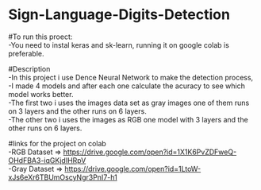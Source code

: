 # Sign-Language-Digits-Detection

#To run this proect:</br>
-You need to instal keras and sk-learn, running it on google colab is preferable.

#Description</br>
-In this project i use Dence Neural Network to make the detection process,</br> 
-I made 4 models and after each one calculate the acuracy to see which model works better.</br>
-The first two i uses the images data set as gray images one of them runs on 3 layers and the other runs on 6 layers.</br>
-The other two i uses the images as RGB one model with 3 layers and the other runs on 6 layers.</br>


#links for the project on colab</br>
-RGB Dataset  => https://drive.google.com/open?id=1X1K6PvZDFweQ-OHdFBA3-iqGKjdIHRpV</br>
-Gray Dataset => https://drive.google.com/open?id=1LtoW-xJs6eXr6TBUmOscyNgr3PnI7-h1
